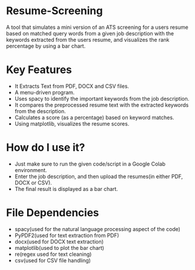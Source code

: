 # Resume-Screening 
A tool that simulates a mini version of an ATS screening for a users resume based on matched query words from a given job description with the keywords extracted from the users resume, and visualizes the rank percentage by using a bar chart. 

# Key Features
- It Extracts Text from PDF, DOCX and CSV files.
- A menu-driven program.
- Uses spacy to identify the important keywords from the job description.
- It compares the preprocessed resume text with the extracted keywords from the description.
- Calculates a score (as a percentage) based on keyword matches.
- Using matplotlib, visualizes the resume scores.

# How do I use it?
- Just make sure to run the given code/script in a Google Colab environment.
- Enter the job description, and then upload the resumes(in either PDF, DOCX or CSV).
- The final result is displayed as a bar chart.

# File Dependencies
- spacy(used for the natural language processing aspect of the code)
- PyPDF2(used for text extraction from PDF)
- docx(used for DOCX text extraction)
- matplotlib(used to plot the bar chart)
- re(regex used for text cleaning)
- csv(used for CSV file handling)
